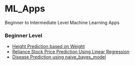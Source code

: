 # ML_Apps
Beginner to Intermediate Level Machine Learning Apps

### Beginner Level
 - [Height Prediction based on Weight](https://github.com/nateshv54/ML_Apps/tree/main/Beginner/Height_prediction)
 - [Reliance Stock Price Prediction Using Linear Regression](https://github.com/nateshv54/ML_Apps/tree/main/Beginner/Reliance_Stock_Prediction)
 - [Disease Prediction using naive_bayes_model](https://github.com/nateshv54/ML_Apps/tree/main/Beginner/DiseasePrediction)
